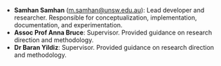 - **Samhan Samhan** (m.samhan@unsw.edu.au): Lead developer and researcher. Responsible for conceptualization, implementation, documentation, and experimentation.
- **Assoc Prof Anna Bruce**: Supervisor. Provided guidance on research direction and methodology.
- **Dr Baran Yildiz**: Supervisor. Provided guidance on research direction and methodology.
